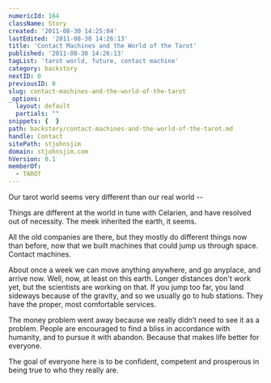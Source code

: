 ```yaml
---
numericId: 164
className: Story
created: '2011-08-30 14:25:04'
lastEdited: '2011-08-30 14:26:13'
title: 'Contact Machines and the World of the Tarot'
published: '2011-08-30 14:26:13'
tagList: 'tarot world, future, contact machine'
category: backstory
nextID: 0
previousID: 0
slug: contact-machines-and-the-world-of-the-tarot
_options:
  layout: default
  partials: ""
snippets: {  }
path: backstory/contact-machines-and-the-world-of-the-tarot.md
handle: Contact
sitePath: stjohnsjim
domain: stjohnsjim.com
hVersion: 0.1
memberOf:
  - TAROT
---
```

Our tarot world seems very different than our real world --

Things are different at the world in tune with Celarien, and have resolved out of necessity. The meek inherited the earth, it seems.

All the old companies are there, but they mostly do different things now than before, now that we built machines that could jump us through space. Contact machines.

About once a week we can move anything anywhere, and go anyplace, and arrive now. Well, now, at least on this earth. Longer distances don't work yet, but the scientists are working on that. If you jump too far, you land sideways because of the gravity, and so we usually go to hub stations. They have the proper, most comfortable services.

The money problem went away because we really didn’t need to see it as a problem. People are encouraged to find a bliss in accordance with humanity, and to pursue it with abandon. Because that makes life better for everyone.

The goal of everyone here is to be confident, competent and prosperous in being true to who they really are.

